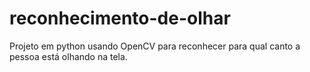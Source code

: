 # reconhecimento-de-olhar
Projeto em python usando OpenCV para reconhecer para qual canto a pessoa está olhando na tela.
